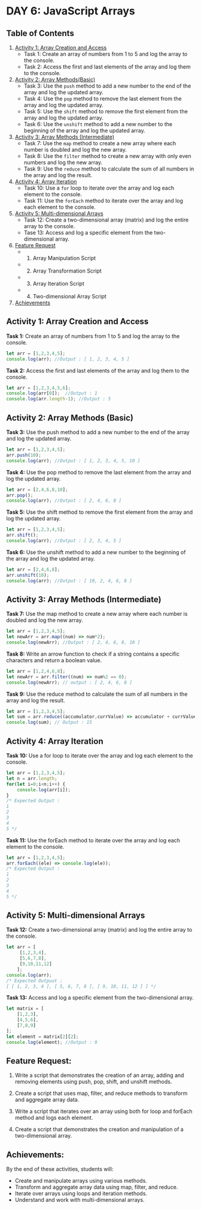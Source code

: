 
# DAY 6: JavaScript Arrays

## Table of Contents

1. [Activity 1: Array Creation and Access](#activity-1-array-creation-and-access)
   - Task 1: Create an array of numbers from 1 to 5 and log the array to the console.
   - Task 2: Access the first and last elements of the array and log them to the console.
2. [Activity 2: Array Methods(Basic)](#activity-2-array-methods-basic)
   - Task 3: Use the `push` method to add a new number to the end of the array and log the updated array.
   - Task 4: Use the `pop` method to remove the last element from the array and log the updated array.
   - Task 5: Use the `shift` method to remove the first element from the array and log the updated array.
   - Task 6: Use the `unshift` method to add a new number to the beginning of the array and log the updated array.
3. [Activity 3: Array Methods (Intermediate)](#activity-3-array-methods-intermediate)
   - Task 7: Use the `map` method to create a new array where each number is doubled and log the new array.
   - Task 8: Use the `filter` method to create a new array with only even numbers and log the new array.
   - Task 9: Use the `reduce` method to calculate the sum of all numbers in the array and log the result.
4. [Activity 4: Array Iteration](#activity-4-array-iteration)
   - Task 10: Use a `for` loop to iterate over the array and log each element to the console.
   - Task 11: Use the `forEach` method to iterate over the array and log each element to the console.
5. [Activity 5: Multi-dimensional Arrays](#activity-5-multi-dimensional-arrays)
   - Task 12: Create a two-dimensional array (matrix) and log the entire array to the console.
   - Tase 13: Access and log a specific element from the two-dimensional array.
6. [Feature Request](#feature-request)
   - 1. Array Manipulation Script
   - 2. Array Transformation Script
   - 3. Array Iteration Script
   - 4. Two-dimensional Array Script
7. [Achievements](#achievements)

## Activity 1: Array Creation and Access

**Task 1:** Create an array of numbers from 1 to 5 and log the array to the console.

```javascript
let arr = [1,2,3,4,5];
console.log(arr); //Output : [ 1, 2, 3, 4, 5 ]
```

**Task 2:** Access the first and last elements of the array and log them to the console.

```javascript
let arr = [1,2,3,4,5,6];
console.log(arr[0]);  //Output : 1
console.log(arr.length-1); //Output : 5
```

## Activity 2: Array Methods (Basic)

**Task 3:** Use the push method to add a new number to the end of the array and log the updated array.

```javascript
let arr = [1,2,3,4,5];
arr.push(10);
console.log(arr); //Output : [ 1, 2, 3, 4, 5, 10 ]
```

**Task 4:** Use the pop method to remove the last element from the array and log the updated array.

```javascript
let arr = [2,4,6,8,10];
arr.pop();
console.log(arr); //Output : [ 2, 4, 6, 8 ]
```

**Task 5:** Use the shift method to remove the first element from the array and log the updated array.

```javascript
let arr = [1,2,3,4,5];
arr.shift();
console.log(arr); //Output : [ 2, 3, 4, 5 ]
```

**Task 6:** Use the unshift method to add a new number to the beginning of the array and log the updated array.

```javascript
let arr = [2,4,6,8];
arr.unshift(10);
console.log(arr); //Output : [ 10, 2, 4, 6, 8 ]
```

## Activity 3: Array Methods (Intermediate)

**Task 7:** Use the map method to create a new array where each number is doubled and log the new array.

```javascript
let arr = [1,2,3,4,5];
let newArr = arr.map((num) => num*2);
console.log(newArr); //Output : [ 2, 4, 6, 8, 10 ]
```

**Task 8:** Write an arrow function to check if a string contains a specific characters and return a boolean value.

```javascript
let arr = [1,2,4,6,8];
let newArr = arr.filter((num) => num%2 == 0);
console.log(newArr); // output : [ 2, 4, 6, 8 ]
```

**Task 9:** Use the reduce method to calculate the sum of all numbers in the array and log the result.

```javascript
let arr = [1,2,3,4,5];
let sum = arr.reduce((accumulator,currValue) => accumulator + currValue)
console.log(sum); // Output : 15
```

## Activity 4: Array Iteration

**Task 10:** Use a for loop to iterate over the array and log each element to the console.

```javascript
let arr = [1,2,3,4,5];
let n = arr.length;
for(let i=0;i<n;i++) {
    console.log(arr[i]);
}
/* Expected Output : 
1
2
3
4
5 */
```

**Task 11:** Use the forEach method to iterate over the array and log each element to the console.

```javascript
let arr = [1,2,3,4,5];
arr.forEach((ele) => console.log(ele));
/* Expected Output : 
1
2
3
4
5 */
```

## Activity 5: Multi-dimensional Arrays

**Task 12:** Create a two-dimensional array (matrix) and log the entire array to the console.

```javascript
let arr = [
     [1,2,3,4],
     [5,6,7,8],
     [9,10,11,12]
    ];
console.log(arr);
/* Expected Outpuut : 
[ [ 1, 2, 3, 4 ], [ 5, 6, 7, 8 ], [ 9, 10, 11, 12 ] ] */
```

**Task 13:** Access and log a specific element from the two-dimensional array.

```javascript
let matrix = [
    [1,2,3],
    [4,5,6],
    [7,8,9]
];
let element = matrix[2][2];
console.log(element); //Output : 9
```

## Feature Request:

1. Write a script that demonstrates the creation of an array, adding and removing elements using push, pop, shift, and unshift methods.

2. Create a script that uses map, filter, and reduce methods to transform and aggregate array data.

3. Write a script that iterates over an array using both for loop and forEach method and logs each element.

4. Create a script that demonstrates the creation and manipulation of a two-dimensional array.


## Achievements:

By the end of these activities, students will:

- Create and manipulate arrays using various methods.
- Transform and aggregate array data using map, filter, and reduce.
- Iterate over arrays using loops and iteration methods.
- Understand and work with multi-dimensional arrays.
